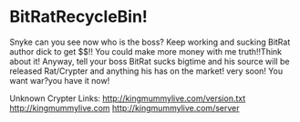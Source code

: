 # BitRatRecycleBin!
Snyke can you see now who is the boss?
Keep working and sucking BitRat author dick to get $$!!
You could make more money with me truth!!Think about it!
Anyway, tell your boss BitRat sucks bigtime and his source will be 
released Rat/Crypter and anything his has on the market! very soon!
You want war?you have it now!


Unknown Crypter Links:
http://kingmummylive.com/version.txt
http://kingmummylive.com
http://kingmummylive.com/server
